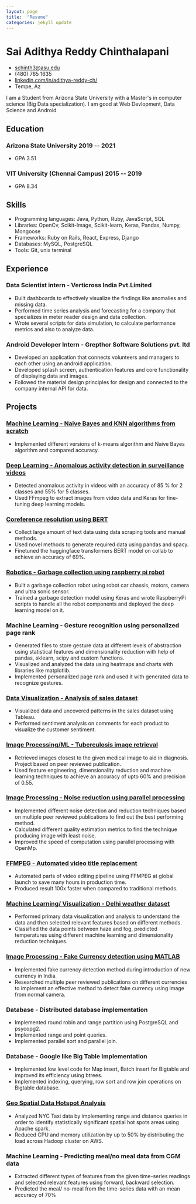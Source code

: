 ```yaml
---
layout: page
title:  "Resume"
categories: jekyll update
---
```


<!-- The (first) h1 will be used as the <title> of the HTML page -->
# Sai Adithya Reddy Chinthalapani

<!-- The unordered list immediately after the h1 will be formatted on a single
line. It is intended to be used for contact details -->
- <schinth3@asu.edu>
- (480) 765 1635
- [linkedin.com/in/adithya-reddy-ch/](http://linkedin.com/in/adithya-reddy-ch/)
- Tempe, Az

<!-- The paragraph after the h1 and ul and before the first h2 is optional. It
is intended to be used for a short summary. -->
I am a Student from Arizona State University with a Master's in computer science (Big Data specialization). I am good at Web Devlopment, Data Science and Android


## Education

### <span> Arizona State University </span> <span>2019 -- 2021 </span>

  - GPA 3.51

### <span> VIT University (Chennai Campus) </span> <span>2015 -- 2019 </span>

  - GPA 8.34

## Skills

- Programming languages: Java, Python, Ruby, JavaScript, SQL
- Libraries: OpenCv, Scikit-Image, Scikit-learn, Keras, Pandas, Numpy, Mongoose
- Frameworks: Ruby on Rails, React, Express, Django
- Databases: MySQL, PostgreSQL
- Tools: Git, unix terminal

## Experience

<!-- You have to wrap the "left" and "right" half of these headings in spans by
hand -->
### <span> Data Scientist intern - Verticross India Pvt.Limited</span>

  - Built dashboards to effectively visualize the findings like anomalies and missing data. 
  - Performed time series analysis and forecasting for a company that specializes in meter reader design and data collection.
  - Wrote several scripts for data simulation, to calculate performance metrics and also to analyze data.

### <span> Android Developer Intern - Grepthor Software Solutions pvt. ltd </span>
- Developed an application that connects volunteers and managers to each other using an android application.
- Developed splash screen, authentication features and core functionality of displaying data and images.
- Followed the material design principles for design and connected to the company internal API for data.

## Projects
### <a href="/scratch-ml/"><span> Machine Learning - Naive Bayes and KNN algorithms from scratch </span></a>

- Implemented different versions of k-means algorithm and Naive Bayes algorithm and compared accuracy.

### <a href="/ anomalous activity detection in surviellance videos/"><span>Deep Learning - Anomalous activity detection in surveillance videos</span></a>

- Detected anomalous activity in videos with an accuracy of 85 % for 2 classes and 55% for 5 classes.
- Used FFmpeg to extract images from video data and Keras for fine-tuning deep learning models. 


### <a href="/Pronoun Resolution/"><span> Coreference resolution using BERT </span></a>

- Collect large amount of text data using data scraping tools and manual methods.
- Used novel methods to generate required data using pandas and spacy.
- Finetuned the huggingface transformers BERT model on collab to achieve an accuracy of 69%.

### <a href="/robot garbage collector/"><span> Robotics - Garbage collection using raspberry pi robot </span> </a>

- Built a garbage collection robot using robot car chassis, motors, camera and ultra sonic sensor.
- Trained a garbage detection model using Keras and wrote RaspberryPi scripts to handle all the robot components and deployed the deep learning model on it.

### <span> Machine Learning - Gesture recognition using personalized page rank  </span>

- Generated files to store gesture data at different levels of abstraction using statistical features and dimensionality reduction with help of pandas, sklearn, scipy and custom functions.
- Visualized and analyzed the data using heatmaps and charts with libraries like matplotlib.
- Implemented personalized page rank and used it with generated data to recognize gestures. 

### <a href="/visualization_of_sales/"> <span> Data Visualization - Analysis of sales dataset </span> </a>

- Visualized data and uncovered patterns in the sales dataset using Tableau. 
- Performed sentiment analysis on comments for each product to visualize the customer sentiment.

### <a href="/lung disease cbir/"><span> Image Processing/ML - Tuberculosis image retrieval </span></a>

- Retrieved images closest to the given medical image to aid in diagnosis. Project based on peer reviewed publication. 
- Used feature engineering, dimensionality reduction and machine learning techniques to achieve an accuracy of upto 60% and precision of 0.55. 

### <a href="/noise reduction/"> <span> Image Processing - Noise reduction using parallel processing  </span> </a>

- Implemented different noise detection and reduction techniques based on multiple peer reviewed publications to find out the best performing method. 
- Calculated different quality estimation metrics to find the technique producing image with least noise. 
- Improved the speed of computation using parallel processing with OpenMp. 

### <a href="/automatic_video_editor/"> <span> FFMPEG - Automated video title replacement </span> </a>

- Automated parts of video editing pipeline using FFMPEG at global launch to save many hours in production time.
- Produced result 100x faster when compared to traditional methods.


### <a href="/weather_prediction/"> <span> Machine Learning/ Visualization - Delhi weather dataset </span> </a>

- Performed primary data visualization and analysis to understand the data and then selected relevant features based on different methods.
- Classified the data points between haze and fog, predicted temperatures using different machine learning and dimensionality reduction techniques.

### <a href="/fake currency detection/"><span> Image Processing - Fake Currency detection using MATLAB </span></a>

- Implemented fake currency detection method during introduction of new currency in India.
- Researched multiple peer reviewed publications on different currencies to implement an effective method to detect fake currency using image from normal camera.

### <span> Database - Distributed database implementation </span>

- Implemented round robin and range partition using PostgreSQL and psycopg2.
- Implemented range and point queries.
- Implemented parallel sort and parallel join. 

### <span> Database - Google like Big Table Implementation </span>

- Implemented low level code for Map insert, Batch insert for Bigtable and improved its efficiency using btrees.
- Implemented indexing, querying, row sort and row join operations on Bigtable database.

### <a href="/geospatial_hotspot_analysis/"><span> Geo Spatial Data Hotspot Analysis </span></a>

- Analyzed NYC Taxi data by implementing range and distance queries in order to identify statistically significant spatial hot spots areas using Apache spark.
- Reduced CPU and memory utilization by up to 50% by distributing the load  across Hadoop cluster on AWS.

### <span> Machine Learning - Predicting meal/no meal data from CGM data </span>

- Extracted different types of features from the given time-series readings and selected relevant features using forward, backward selection.  
- Predicted the meal/ no-meal from the time-series data with an mean accuracy of 70%  
